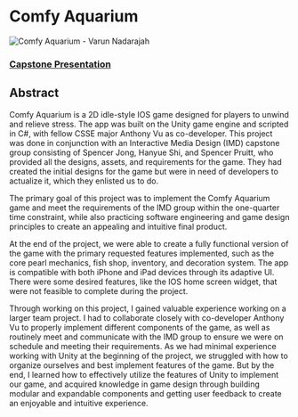 # Comfy Aquarium

![Comfy Aquarium - Varun Nadarajah](https://github.com/user-attachments/assets/bb139e0d-cd6b-4063-b9b0-00ea7c6bcb34)

### [Capstone Presentation](https://docs.google.com/presentation/d/1tocv9ZMYSQtQPkKLqRObwcD9W_9NVJu8UXhUO9I5lS0/edit?usp=embed_facebook&usp=embed_facebook)

## Abstract
Comfy Aquarium is a 2D idle-style IOS game designed for players to unwind and relieve stress. The app was built on the Unity game engine and scripted in C#, with fellow CSSE major Anthony Vu as co-developer. This project was done in conjunction with an Interactive Media Design (IMD) capstone group consisting of Spencer Jong, Hanyue Shi, and Spencer Pruitt, who provided all the designs, assets, and requirements for the game. They had created the initial designs for the game but were in need of developers to actualize it, which they enlisted us to do.

The primary goal of this project was to implement the Comfy Aquarium game and meet the requirements of the IMD group within the one-quarter time constraint, while also practicing software engineering and game design principles to create an appealing and intuitive final product.

At the end of the project, we were able to create a fully functional version of the game with the primary requested features implemented, such as the core pearl mechanics, fish shop, inventory, and decoration system. The app is compatible with both iPhone and iPad devices through its adaptive UI. There were some desired features, like the IOS home screen widget, that were not feasible to complete during the project.

Through working on this project, I gained valuable experience working on a larger team project. I had to collaborate closely with co-developer Anthony Vu to properly implement different components of the game, as well as routinely meet and communicate with the IMD group to ensure we were on schedule and meeting their requirements. As we had minimal experience working with Unity at the beginning of the project, we struggled with how to organize ourselves and best implement features of the game. But by the end, I learned how to effectively utilize the features of Unity to implement our game, and acquired knowledge in game design through building modular and expandable components and getting user feedback to create an enjoyable and intuitive experience.
